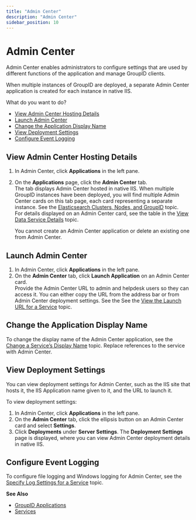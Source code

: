 ```yaml
---
title: "Admin Center"
description: "Admin Center"
sidebar_position: 10
---
```


# Admin Center

Admin Center enables administrators to configure settings that are used by different functions of
the application and manage GroupID clients.

When multiple instances of GroupID are deployed, a separate Admin Center application is created for
each instance in native IIS.

What do you want to do?

- [View Admin Center Hosting Details](#view-admin-center-hosting-details)
- [Launch Admin Center](#launch-admin-center)
- [Change the Application Display Name](#change-the-application-display-name)
- [View Deployment Settings](#view-deployment-settings)
- [Configure Event Logging](#configure-event-logging)

## View Admin Center Hosting Details

1. In Admin Center, click **Applications** in the left pane.
2. On the **Applications** page, click the **Admin Center** tab.  
   The tab displays Admin Center hosted in native IIS. When multiple GroupID instances have been
   deployed, you will find multiple Admin Center cards on this tab page, each card representing a
   separate instance. See the
   [Elasticsearch Clusters, Nodes, and GroupID](/docs/directorymanager/11.0/admincenter/service/overview.md#elasticsearch-clusters-nodes-and-groupid)
   topic.  
   For details displayed on an Admin Center card, see the table in the
   [View Data Service Details](/docs/directorymanager/11.0/admincenter/service/dataservice/manage.md#view-data-service-details)
   topic.

    You cannot create an Admin Center application or delete an existing one from Admin Center.

## Launch Admin Center

1. In Admin Center, click **Applications** in the left pane.
2. On the **Admin Center** tab, click **Launch Application** on an Admin Center card.  
   Provide the Admin Center URL to admin and helpdesk users so they can access it. You can either
   copy the URL from the address bar or from Admin Center deployment settings. See the See the
   [View the Launch URL for a Service](/docs/directorymanager/11.0/admincenter/service/dataservice/manage.md#view-the-launch-url-for-a-service)
   topic.

## Change the Application Display Name

To change the display name of the Admin Center application, see the
[Change a Service’s Display Name](/docs/directorymanager/11.0/admincenter/service/dataservice/manage.md#change-a-services-display-name)
topic. Replace references to the service with Admin Center.

## View Deployment Settings

You can view deployment settings for Admin Center, such as the IIS site that hosts it, the IIS
Application name given to it, and the URL to launch it.

To view deployment settings:

1. In Admin Center, click **Applications** in the left pane.
2. On the **Admin Center** tab, click the ellipsis button on an Admin Center card and select
   **Settings**.
3. Click **Deployments** under **Server Settings**. The **Deployment Settings** page is displayed,
   where you can view Admin Center deployment details in native IIS.

## Configure Event Logging

To configure file logging and Windows logging for Admin Center, see the
[Specify Log Settings for a Service](/docs/directorymanager/11.0/admincenter/service/dataservice/manage.md#specify-log-settings-for-a-service)
topic.

**See Also**

- [GroupID Applications](/docs/directorymanager/11.0/admincenter/applications/applications.md)
- [Services](/docs/directorymanager/11.0/admincenter/service/overview.md)
